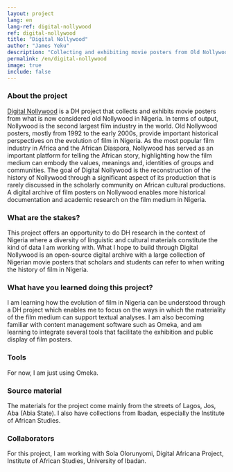 ```yaml
---
layout: project
lang: en
lang-ref: digital-nollywood
ref: digital-nollywood
title: "Digital Nollywood"
author: "James Yeku"
description: "Collecting and exhibiting movie posters from Old Nollywood in Nigeria."
permalink: /en/digital-nollywood
image: true
include: false
---
```

### About the project
[Digital Nollywood](https://digitalnollywood.ku.edu/) is a DH project that collects and exhibits movie posters from what is now considered old Nollywood in Nigeria. In terms of output, Nollywood is the second largest film industry in the world. Old Nollywood posters, mostly from 1992 to the early 2000s, provide important historical perspectives on the evolution of film in Nigeria. As the most popular film industry in Africa and the African Diaspora, Nollywood has served as an important platform for telling the African story, highlighting how the film medium can embody the values, meanings and, identities of groups and communities.  The goal of Digital Nollywood is the reconstruction of the history of Nollywood through a significant aspect of its production that is rarely discussed in the scholarly community on African cultural productions.  A digital archive of film posters on Nollywood enables more historical documentation and academic research on the film medium in Nigeria.

### What are the stakes?
This project offers an opportunity to do DH research in the context of Nigeria where a diversity of linguistic and cultural materials constitute the kind of data I am working with.  What I hope to build through Digital Nollywood is an open-source digital archive with a large collection of Nigerian movie posters that scholars and students can refer to when writing the history of film in Nigeria.

### What have you learned doing this project?
I am learning how the evolution of film in Nigeria can be understood through a DH project which enables me to focus on the ways in which the materiality of the film medium can support textual analyses. I am also becoming familiar with content management software such as Omeka, and am learning to integrate several tools that facilitate the exhibition and public display of film posters.


### Tools
For now, I am just using Omeka.


### Source material
The materials for the project come mainly from the streets of Lagos, Jos, Aba (Abia State). I also have collections from Ibadan, especially the Institute of African Studies.  


### Collaborators
For this project, I am working with Sola Olorunyomi, Digital Africana Project, Institute of African Studies, University of Ibadan.
